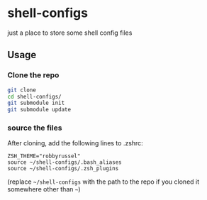 # shell-configs
just a place to store some shell config files

## Usage
### Clone the repo
``` bash
git clone
cd shell-configs/
git submodule init
git submodule update
```

### source the files
After cloning, add the following lines to .zshrc:
```
ZSH_THEME="robbyrussel"
source ~/shell-configs/.bash_aliases
source ~/shell-configs/.zsh_plugins
```
(replace `~/shell-configs` with the path to the repo if you cloned it somewhere other than `~`)
